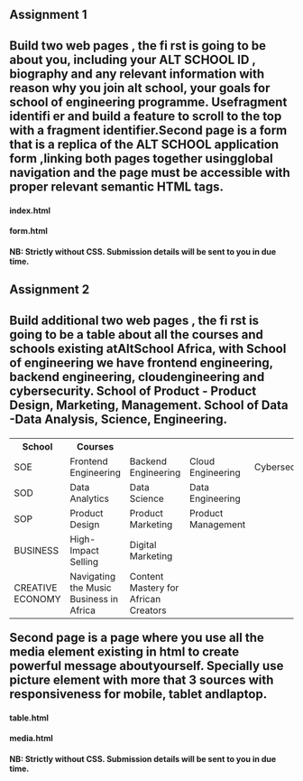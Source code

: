 <h2> Assignment 1<h2>

<p> Build two web pages , the fi rst is going to be about you, including your ALT SCHOOL ID , biography and any relevant information with reason why you join alt school, your goals for school of engineering programme. Usefragment identifi er and build a feature to scroll to the top with a fragment identifier.Second page is a form that is a replica of the ALT SCHOOL application form ,linking both pages together usingglobal navigation and the page must be accessible with proper relevant semantic HTML tags.<p>

<h4> index.html <h4>

<h4> form.html <h4>

NB: Strictly without CSS. Submission details will be sent to you in due time.

<h2> Assignment 2<h2>

<p> Build additional two web pages , the fi rst is going to be a table about all the courses and schools existing atAltSchool Africa, with School of engineering we have frontend engineering, backend engineering, cloudengineering and cybersecurity. School of Product - Product Design, Marketing, Management. School of Data -Data Analysis, Science, Engineering.<p>

<table>
<tr>
<th>School</th>
<th>Courses</th>
<th></th>
<th></th>
<th></th>
</tr>
<tr>
<td>SOE</td>
<td>Frontend Engineering</td>
<td>Backend Engineering</td>
<td>Cloud Engineering</td>
<td> Cybersecurity</td>
</tr>
<tr>
<td>SOD</td>
<td>Data Analytics</td>
<td>Data Science</td>
<td>Data Engineering</td>
</tr>
<tr>
<td>SOP</td>
<td>Product Design</td>
<td>Product Marketing</td>
<td>Product Management</td>
</tr>
<tr>
<td>BUSINESS</td>
<td>High-Impact Selling</td>
<td>Digital Marketing</td>
</tr>
<tr>
<td>CREATIVE ECONOMY</td>
<td>Navigating the Music Business in Africa</td>
<td>Content Mastery for African Creators</td>
</tr>
</table>

<p>Second page is a page where you use all the media element existing in html to create powerful message aboutyourself. Specially use picture element with more that 3 sources with responsiveness for mobile, tablet andlaptop.<p>

<h4> table.html <h4>

<h4> media.html <h4>

NB: Strictly without CSS. Submission details will be sent to you in due time.